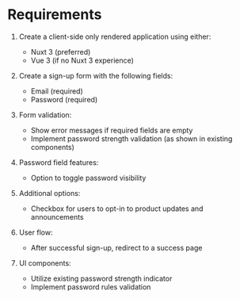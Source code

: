 # Requirements

1. Create a client-side only rendered application using either:
   - Nuxt 3 (preferred)
   - Vue 3 (if no Nuxt 3 experience)

2. Create a sign-up form with the following fields:
   - Email (required)
   - Password (required)

3. Form validation:
   - Show error messages if required fields are empty
   - Implement password strength validation (as shown in existing components)

4. Password field features:
   - Option to toggle password visibility

5. Additional options:
   - Checkbox for users to opt-in to product updates and announcements

6. User flow:
   - After successful sign-up, redirect to a success page

7. UI components:
   - Utilize existing password strength indicator
   - Implement password rules validation

